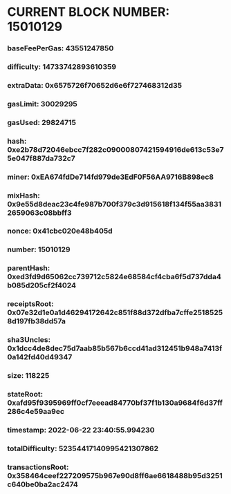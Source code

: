 # CURRENT BLOCK NUMBER: 15010129

### baseFeePerGas: 43551247850
### difficulty: 14733742893610359
### extraData: 0x6575726f70652d6e6f727468312d35
### gasLimit: 30029295
### gasUsed: 29824715
### hash: 0xe2b78d72046ebcc7f282c09000807421594916de613c53e75e047f887da732c7
### miner: 0xEA674fdDe714fd979de3EdF0F56AA9716B898ec8
### mixHash: 0x9e55d8deac23c4fe987b700f379c3d915618f134f55aa38312659063c08bbff3
### nonce: 0x41cbc020e48b405d
### number: 15010129
### parentHash: 0xed3fd9d65062cc739712c5824e68584cf4cba6f5d737dda4b085d205cf2f4024
### receiptsRoot: 0x07e32d1e0a1d46294172642c851f88d372dfba7cffe25185258d197fb38dd57a
### sha3Uncles: 0x1dcc4de8dec75d7aab85b567b6ccd41ad312451b948a7413f0a142fd40d49347
### size: 118225
### stateRoot: 0xafd95f9395969ff0cf7eeead84770bf37f1b130a9684f6d37ff286c4e59aa9ec
### timestamp: 2022-06-22 23:40:55.994230
### totalDifficulty: 52354417140995421307862
### transactionsRoot: 0x358464ceef227209575b967e90d8ff6ae6618488b95d3251c640be0ba2ac2474
